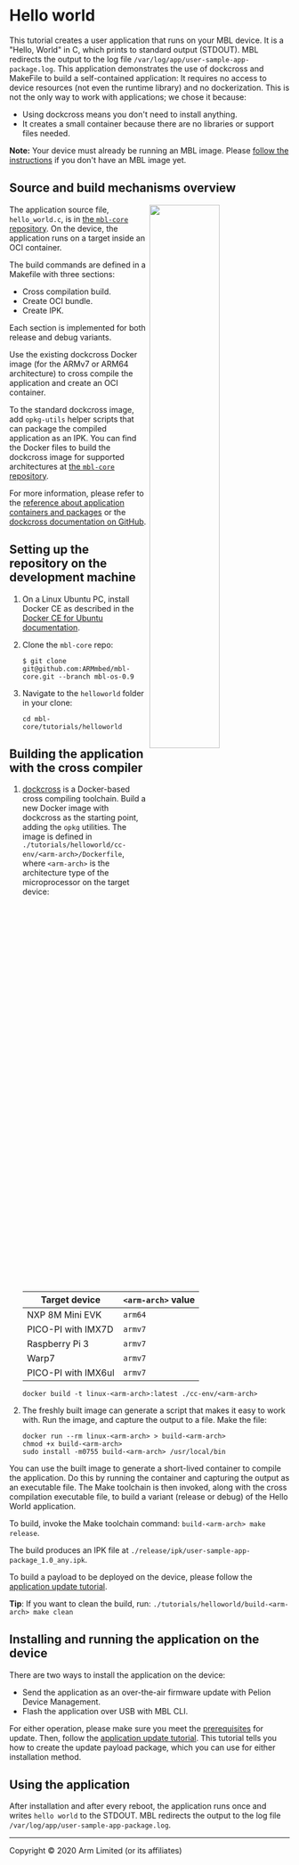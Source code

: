 # Hello world

This tutorial creates a user application that runs on your MBL device. It is a "Hello, World" in C, which prints to standard output (STDOUT). MBL redirects the output to the log file `/var/log/app/user-sample-app-package.log`. This application demonstrates the use of dockcross and MakeFile to build a self-contained application: It requires no access to device resources (not even the runtime library) and no dockerization. This is not the only way to work with applications; we chose it because:

- Using dockcross means you don't need to install anything.
- It creates a small container because there are no libraries or support files needed.

<span class="notes">**Note:** Your device must already be running an MBL image. Please [follow the instructions](../first-image/index.html) if you don't have an MBL image yet.</span>

## Source and build mechanisms overview

<img src="https://s3-us-west-2.amazonaws.com/mbed-linux-os-docs-images/hello_world.png" width="50%" align="right" />

The application source file, `hello_world.c`, is in [the `mbl-core` repository](https://github.com/ARMmbed/mbl-core/tree/mbl-os-0.9/tutorials/helloworld/src). On the device, the application runs on a target inside an OCI container.

The build commands are defined in a Makefile with three sections:

* Cross compilation build.
* Create OCI bundle.
* Create IPK.

Each section is implemented for both release and debug variants.

Use the existing dockcross Docker image (for the ARMv7 or ARM64 architecture) to cross compile the application and create an OCI container.

To the standard dockcross image, add `opkg-utils` helper scripts that can package the compiled application as an IPK. You can find the Docker files to build the dockcross image for supported architectures at [the `mbl-core` repository](https://github.com/ARMmbed/mbl-core/blob/mbl-os-0.9/tutorials/helloworld/cc-env).

For more information, please refer to the [reference about application containers and packages](../references/application-containers-and-packages.html) or the [dockcross documentation on GitHub](https://github.com/dockcross/dockcross).

## Setting up the repository on the development machine

1. On a Linux Ubuntu PC, install Docker CE as described in the [Docker CE for Ubuntu documentation](https://docs.docker.com/install/linux/docker-ce/ubuntu/).

1. Clone the `mbl-core` repo:

    ```
    $ git clone git@github.com:ARMmbed/mbl-core.git --branch mbl-os-0.9
    ```

1. Navigate to the `helloworld` folder in your clone:

    ```
    cd mbl-core/tutorials/helloworld
    ```

## Building the application with the cross compiler

1. [dockcross](https://github.com/dockcross/dockcross) is a Docker-based cross compiling toolchain. Build a new Docker image with dockcross as the starting point, adding the `opkg` utilities. The image is defined in `./tutorials/helloworld/cc-env/<arm-arch>/Dockerfile`, where `<arm-arch>` is the architecture type of the microprocessor on the target device:

    | Target device | `<arm-arch>` value |
    | --- | --- |
    | NXP 8M Mini EVK | `arm64` |
    | PICO-PI with IMX7D | `armv7` |
    | Raspberry Pi 3 | `armv7` |
    | Warp7 | `armv7` |
    | PICO-PI with IMX6ul | `armv7` |

    ```
    docker build -t linux-<arm-arch>:latest ./cc-env/<arm-arch>
    ```

1. The freshly built image can generate a script that makes it easy to work with. Run the image, and capture the output to a file. Make the file:

    ```
    docker run --rm linux-<arm-arch> > build-<arm-arch>
    chmod +x build-<arm-arch>
    sudo install -m0755 build-<arm-arch> /usr/local/bin
    ```

You can use the built image to generate a short-lived container to compile the application. Do this by running the container and capturing the output as an executable file. The Make toolchain is then invoked, along with the cross compilation executable file, to build a variant (release or debug) of the Hello World application.

To build, invoke the Make toolchain command: `build-<arm-arch> make release`.

The build produces an IPK file at `./release/ipk/user-sample-app-package_1.0_any.ipk`.

To build a payload to be deployed on the device, please follow the [application update tutorial](../update/updating-an-application.html).

<span class="tips">**Tip**: If you want to clean the build, run: `./tutorials/helloworld/build-<arm-arch> make clean`</span>

## Installing and running the application on the device

There are two ways to install the application on the device:

* Send the application as an over-the-air firmware update with Pelion Device Management.
* Flash the application over USB with MBL CLI.

For either operation, please make sure you meet the [prerequisites](../update/update-tutorials.html) for update. Then, follow the [application update tutorial](../update/updating-an-application.html). This tutorial tells you how to create the update payload package, which you can use for either installation method.

## Using the application

After installation and after every reboot, the application runs once and writes `hello world` to the STDOUT. MBL redirects the output to the log file `/var/log/app/user-sample-app-package.log`.


***

Copyright © 2020 Arm Limited (or its affiliates)
